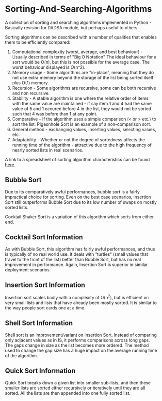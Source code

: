 # Sorting-And-Searching-Algorithms
A collection of sorting and searching algorithms implemented in Python - Basically revision for DADSA module, but perhaps useful to others.

Sorting algorithms can be described with a number of qualities that enables them to be
efficiently compared:

1. Computational complexity (worst, average, and best behaviour) - Usually described in terms of "Big O Notation" The ideal behaviour for a sort would be O(n), but this is not possible for the average case. The worst behaviour displayed is O(n^2).
2. Memory usage - Some algorithms are "in-place", meaning that they do not use extra memory beyond the storage of the list being sorted itself plus O(1) memory.
3. Recursion - Some algorithms are recursive, some can be both recursive and non recursive.
4. Stability - A stable algorithm is one where the relative order of items with the same value are maintained - if say item 1 and 4 had the same value of 5 and 1 occured before 4 in the list, they would not be sorted such that 4 was before than 1 at any point.
5. Comparative - If the algorithm uses a simple comparison (< or > etc.) to sort the list. Pigeonhole Sort is an example of a non-comparison sort.
6. General method - exchanging values, inserting values, selecting values, etc.
7. Adaptability - Whether or not the degree of sortedness affects the running time of the algorithm - attractive due to the high frequency of nearly sorted lists in real scenarios.

A link to a spreadsheet of sorting algorithm characteristics can be found [here](https://docs.google.com/spreadsheets/d/1GPdLRkJgQvLW5tWaqKwAx7EOX-uma_g8q0vQzqQL2Pk/edit?usp=sharing).


## Bubble Sort

Due to its comparatively awful performances, bubble sort is a fairly impractical choice for sorting. Even on the best
case scenarios, Insertion Sort still outperforms Bubble Sort due to its low number of swaps on mostly sorted lists.

Cocktail Shaker Sort is a variation of this algorithm which sorts from either end.

## Cocktail Sort Information

As with Bubble Sort, this algorithm has fairly awful performances, and thus is typically of no real world use. It deals
with "turtles" (small values that travel to the front of the list) better than Bubble Sort, but has no real improvement
in performance. Again, Insertion Sort is superior in similar deployment scenarios.

## Insertion Sort Information

Insertion sort scales badly with a complexity of O(n<sup>2</sup>), but is efficient on very small lists and lists that have already been mostly sorted. It is similar to the way people sort cards one at a time.

## Shell Sort Information

Shell sort is an improvement/variant on Insertion Sort. Instead of comparing only adjacent values as in IS, it performs
comparisons across long gaps. The gaps change in size as the list becomes more ordered. The method used to change the
gap size has a huge impact on the average running time of the algorithm.

## Quick Sort Information

Quick Sort breaks down a given list into smaller sub-lists, and then these smaller lists are sorted either recursively or iteratively until they are all sorted. All the lists are then appended into one fully sorted list.
